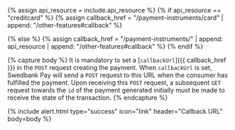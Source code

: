 {% assign api_resource = include.api_resource %}
{% if api_resource == "creditcard" %}
    {% assign callback_href = "/payment-instruments/card" | append: "/other-features#callback" %}

{% else %}
    {% assign callback_href = "/payment-instruments/" | append: api_resource | append: "/other-features#callback" %}
{% endif %}

{% capture body %}
It is mandatory to set a [`callbackUrl`]({{
callback_href }}) in the `POST` request creating the payment. When `callbackUrl`
is set, Swedbank Pay will send a `POST` request to this URL when the consumer
has fulfilled the payment. Upon receiving this `POST` request, a subsequent
`GET` request towards the `id` of the payment generated initially must be made
to receive the state of the transaction.
{% endcapture %}

{% include alert.html type="success" icon="link" header="Callback URL"
body=body %}
